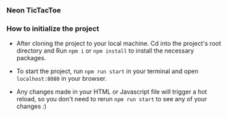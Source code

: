 ### Neon TicTacToe

### How to initialize the project
- After cloning the project to your local machine. Cd into the project's root directory and Run `npm i` or `npm install` to install the necessary packages.

- To start the project, run `npm run start` in your terminal and open `localhost:8080` in your browser.

- Any changes made in your HTML or Javascript file will trigger a hot reload, so you don't need to rerun `npm run start` to see any of your changes :)
